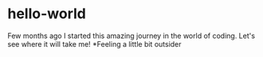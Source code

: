 # hello-world

Few months ago I started this amazing journey in the world of coding. 
Let's see where it will take me!
*Feeling a little bit outsider
